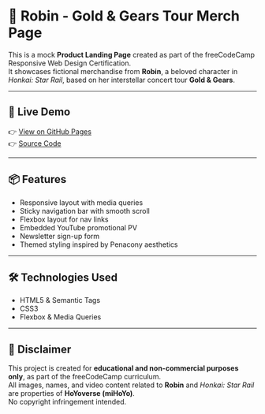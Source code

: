 # 🎤 Robin - Gold & Gears Tour Merch Page

This is a mock **Product Landing Page** created as part of the freeCodeCamp Responsive Web Design Certification.  
It showcases fictional merchandise from **Robin**, a beloved character in *Honkai: Star Rail*, based on her interstellar concert tour **Gold & Gears**.

---

## 🔗 Live Demo

👉 [View on GitHub Pages](https://jasonkong-coder.github.io/fcc-build-a-product-landing-page//)  
👉 [Source Code](https://github.com/JasonKong-coder/fcc-build-a-product-landing-page)

---

## 📦 Features

- Responsive layout with media queries
- Sticky navigation bar with smooth scroll
- Flexbox layout for nav links
- Embedded YouTube promotional PV
- Newsletter sign-up form
- Themed styling inspired by Penacony aesthetics

---

## 🛠️ Technologies Used

- HTML5 & Semantic Tags
- CSS3
- Flexbox & Media Queries

---

## 📄 Disclaimer

This project is created for **educational and non-commercial purposes only**, as part of the freeCodeCamp curriculum.  
All images, names, and video content related to **Robin** and *Honkai: Star Rail* are properties of **HoYoverse (miHoYo)**.  
No copyright infringement intended.
